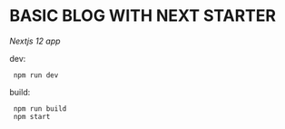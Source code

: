 # **BASIC BLOG WITH NEXT STARTER**

_Nextjs 12 app_

dev:

```
 npm run dev
```

build:

```
 npm run build
 npm start
```
